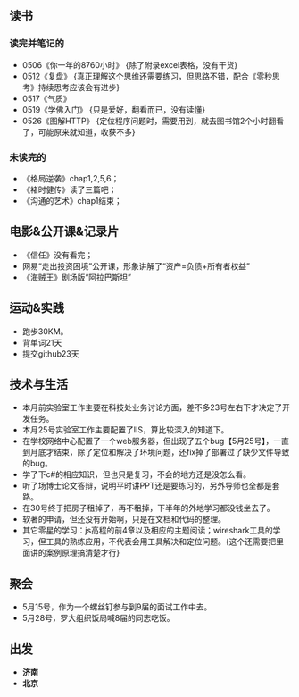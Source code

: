 
## 读书
###  读完并笔记的
+ 0506《你一年的8760小时》 {除了附录excel表格，没有干货}
+ 0512《复盘》  {真正理解这个思维还需要练习，但思路不错，配合《零秒思考》持续思考应该会有进步}
+ 0517《气质》
+ 0519《学佛入门》 {只是爱好，翻看而已，没有读懂}
+ 0526《图解HTTP》 {定位程序问题时，需要用到，就去图书馆2个小时翻看了，可能原来就知道，收获不多}

###  未读完的
+ 《格局逆袭》chap1,2,5,6；
+ 《褚时健传》读了三篇吧；
+ 《沟通的艺术》chap1结束；

##  电影&公开课&记录片
+ 《信任》没有看完；
+ 网易“走出投资困境”公开课，形象讲解了“资产=负债+所有者权益”
+ 《海贼王》剧场版“阿拉巴斯坦”

##  运动&实践
+ 跑步30KM。
+ 背单词21天
+ 提交github23天

##  技术与生活
+ 本月前实验室工作主要在科技处业务讨论方面，差不多23号左右下才决定了开发任务。
+ 本月25号实验室工作主要配置了IIS，算比较深入的知道下。
+ 在学校网络中心配置了一个web服务器，但出现了五个bug【5月25号】，一直到月底才结束，除了定位和解决了环境问题，还fix掉了部署过了缺少文件导致的bug。
+ 学了下c#的相应知识，但也只是复习，不会的地方还是没怎么看。
+ 听了场博士论文答辩，说明平时讲PPT还是要练习的，另外导师也全都是套路。
+ 在30号终于把房子租掉了，再不租掉，下半年的外地学习都没钱坐去了。
+ 软著的申请，但还没有开始啊，只是在文档和代码的整理。
+ 其它零星的学习：js高程的前4章以及相应的主题阅读；wireshark工具的学习，但工具的熟练应用，不代表会用工具解决和定位问题。{这个还需要把里面讲的案例原理搞清楚才行}

##  聚会
+ 5月15号，作为一个螺丝钉参与到9届的面试工作中去。
+ 5月28号，罗大组织饭局喊8届的同志吃饭。

##  出发
+ **济南**
+ **北京**
